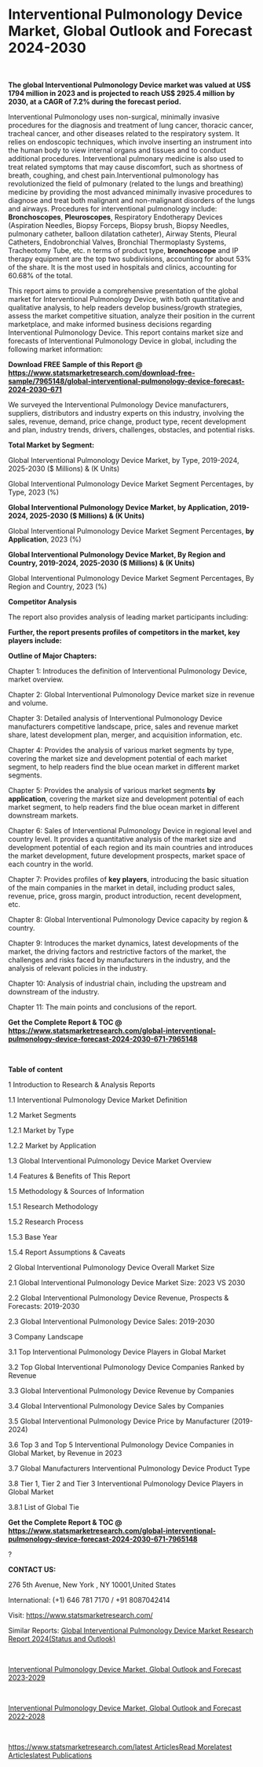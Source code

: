 <h1>Interventional Pulmonology Device Market, Global Outlook and Forecast 2024-2030</h1><br/><p><strong>The global Interventional Pulmonology Device market was valued at US$ 1794 million in 2023 and is projected to reach US$ 2925.4 million by 2030, at a <strong>CAGR</strong> of 7.2% during the forecast period. </strong></p>
 
 
 
 <p>Interventional Pulmonology uses non-surgical, minimally invasive procedures for the diagnosis and treatment of lung cancer, thoracic cancer, tracheal cancer, and other diseases related to the respiratory system. It relies on endoscopic techniques, which involve inserting an instrument into the human body to view internal organs and tissues and to conduct additional procedures. Interventional pulmonary medicine is also used to treat related symptoms that may cause discomfort, such as shortness of breath, coughing, and chest pain.Interventional pulmonology has revolutionized the field of pulmonary (related to the lungs and breathing) medicine by providing the most advanced minimally invasive procedures to diagnose and treat both malignant and non-malignant disorders of the lungs and airways. Procedures for interventional pulmonology include: <strong>Bronchoscopes</strong>, <strong>Pleuroscopes</strong>, Respiratory Endotherapy Devices (Aspiration Needles, Biopsy Forceps, Biopsy brush, Biopsy Needles, pulmonary catheter, balloon dilatation catheter), Airway Stents, Pleural Catheters, Endobronchial Valves, Bronchial Thermoplasty Systems, Tracheotomy Tube, etc. n terms of product type, <strong>bronchoscope</strong> and IP therapy equipment are the top two subdivisions, accounting for about 53% of the share. It is the most used in hospitals and clinics, accounting for 60.68% of the total.</p>
 
 
 
 <p>This report aims to provide a comprehensive presentation of the global market for Interventional Pulmonology Device, with both quantitative and qualitative analysis, to help readers develop business/growth strategies, assess the market competitive situation, analyze their position in the current marketplace, and make informed business decisions regarding Interventional Pulmonology Device. This report contains market size and forecasts of Interventional Pulmonology Device in global, including the following market information:</p>
 
 
 
 <p><strong>Download FREE Sample of this Report @ <a href="https://www.statsmarketresearch.com/download-free-sample/7965148/global-interventional-pulmonology-device-forecast-2024-2030-671">https://www.statsmarketresearch.com/download-free-sample/7965148/global-interventional-pulmonology-device-forecast-2024-2030-671</a></strong></p>
 
 
 
 <p>We surveyed the Interventional Pulmonology Device manufacturers, suppliers, distributors and industry experts on this industry, involving the sales, revenue, demand, price change, product type, recent development and plan, industry trends, drivers, challenges, obstacles, and potential risks.</p>
 
 
 
 <p><strong>Total Market by Segment:</strong></p>
 
 
 
 <p>Global Interventional Pulmonology Device Market, by Type, 2019-2024, 2025-2030 ($ Millions) & (K Units)</p>
 
 
 
 <p>Global Interventional Pulmonology Device Market Segment Percentages, by Type, 2023 (%)</p>
 
 
 
 <p><strong>Global Interventional Pulmonology Device Market, <strong>by Application</strong>, 2019-2024, 2025-2030 ($ Millions) & (K Units)</strong></p>
 
 
 
 <p>Global Interventional Pulmonology Device Market Segment Percentages, <strong>by Application</strong>, 2023 (%)</p>
 
 
 
 <p><strong>Global Interventional Pulmonology Device Market, By Region and Country, 2019-2024, 2025-2030 ($ Millions) & (K Units)</strong></p>
 
 
 
 <p>Global Interventional Pulmonology Device Market Segment Percentages, By Region and Country, 2023 (%)</p>
 
 
 
 <p><strong>Competitor Analysis</strong></p>
 
 
 
 <p>The report also provides analysis of leading market participants including:</p>
 
 
 
 <p><strong>Further, the report presents profiles of competitors in the market, <strong>key players</strong> include:</strong></p>
 
 
 
 <p><strong>Outline of Major Chapters:</strong></p>
 
 
 
 <p>Chapter 1: Introduces the definition of Interventional Pulmonology Device, market overview.</p>
 
 
 
 <p>Chapter 2: Global Interventional Pulmonology Device market size in revenue and volume.</p>
 
 
 
 <p>Chapter 3: Detailed analysis of Interventional Pulmonology Device manufacturers competitive landscape, price, sales and revenue market share, latest development plan, merger, and acquisition information, etc.</p>
 
 
 
 <p>Chapter 4: Provides the analysis of various market segments by type, covering the market size and development potential of each market segment, to help readers find the blue ocean market in different market segments.</p>
 
 
 
 <p>Chapter 5: Provides the analysis of various market segments <strong>by application</strong>, covering the market size and development potential of each market segment, to help readers find the blue ocean market in different downstream markets.</p>
 
 
 
 <p>Chapter 6: Sales of Interventional Pulmonology Device in regional level and country level. It provides a quantitative analysis of the market size and development potential of each region and its main countries and introduces the market development, future development prospects, market space of each country in the world.</p>
 
 
 
 <p>Chapter 7: Provides profiles of <strong>key players</strong>, introducing the basic situation of the main companies in the market in detail, including product sales, revenue, price, gross margin, product introduction, recent development, etc.</p>
 
 
 
 <p>Chapter 8: Global Interventional Pulmonology Device capacity by region & country.</p>
 
 
 
 <p>Chapter 9: Introduces the market dynamics, latest developments of the market, the driving factors and restrictive factors of the market, the challenges and risks faced by manufacturers in the industry, and the analysis of relevant policies in the industry.</p>
 
 
 
 <p>Chapter 10: Analysis of industrial chain, including the upstream and downstream of the industry.</p>
 
 
 
 <p>Chapter 11: The main points and conclusions of the report.</p>
 
 
 
 <div><b>Get the Complete Report & TOC @ <a href="https://www.statsmarketresearch.com/global-interventional-pulmonology-device-forecast-2024-2030-671-7965148">https://www.statsmarketresearch.com/global-interventional-pulmonology-device-forecast-2024-2030-671-7965148</a></b></div>
 
 
 
 <p><br />
 
 <b>Table of content</b></p>
 
 
 
 <p>1 Introduction to Research & Analysis Reports<br />
 
 1.1 Interventional Pulmonology Device Market Definition<br />
 
 1.2 Market Segments<br />
 
 1.2.1 Market by Type<br />
 
 1.2.2 Market by Application<br />
 
 1.3 Global Interventional Pulmonology Device Market Overview<br />
 
 1.4 Features & Benefits of This Report<br />
 
 1.5 Methodology & Sources of Information<br />
 
 1.5.1 Research Methodology<br />
 
 1.5.2 Research Process<br />
 
 1.5.3 Base Year<br />
 
 1.5.4 Report Assumptions & Caveats<br />
 
 2 Global Interventional Pulmonology Device Overall Market Size<br />
 
 2.1 Global Interventional Pulmonology Device Market Size: 2023 VS 2030<br />
 
 2.2 Global Interventional Pulmonology Device Revenue, Prospects & Forecasts: 2019-2030<br />
 
 2.3 Global Interventional Pulmonology Device Sales: 2019-2030<br />
 
 3 Company Landscape<br />
 
 3.1 Top Interventional Pulmonology Device Players in Global Market<br />
 
 3.2 Top Global Interventional Pulmonology Device Companies Ranked by Revenue<br />
 
 3.3 Global Interventional Pulmonology Device Revenue by Companies<br />
 
 3.4 Global Interventional Pulmonology Device Sales by Companies<br />
 
 3.5 Global Interventional Pulmonology Device Price by Manufacturer (2019-2024)<br />
 
 3.6 Top 3 and Top 5 Interventional Pulmonology Device Companies in Global Market, by Revenue in 2023<br />
 
 3.7 Global Manufacturers Interventional Pulmonology Device Product Type<br />
 
 3.8 Tier 1, Tier 2 and Tier 3 Interventional Pulmonology Device Players in Global Market<br />
 
 3.8.1 List of Global Tie</p>
 
 
 
 <div><b>Get the Complete Report & TOC @ <a href="https://www.statsmarketresearch.com/global-interventional-pulmonology-device-forecast-2024-2030-671-7965148">https://www.statsmarketresearch.com/global-interventional-pulmonology-device-forecast-2024-2030-671-7965148</a></b></div>
 
 
 
 <p>? </p>
 
 
 
 <p><b>CONTACT US:</b><br />
 
 276 5th Avenue, New York , NY 10001,United States<br />
 
 International: (+1) 646 781 7170 / +91 8087042414<br />
 
 Visit: <a href="https://www.statsmarketresearch.com/">https://www.statsmarketresearch.com/</a><br />
 
 Similar Reports: <a href="https://www.statsmarketresearch.com/global-interventional-pulmonology-device-forecast-2024-2030-671-7965148">Global Interventional Pulmonology Device Market Research Report 2024(Status and Outlook)</a><br />
 
 <br />
 
 <a href="https://www.statsmarketresearch.com/global-interventional-pulmonology-device-forecast-2024-2030-671-7965148">Interventional Pulmonology Device Market, Global Outlook and Forecast 2023-2029</a><br />
 
 <br />
 
 <a href="https://www.statsmarketresearch.com/global-interventional-pulmonology-device-forecast-2024-2030-671-7965148">Interventional Pulmonology Device Market, Global Outlook and Forecast 2022-2028</a><br />
 
 <br />
 
 <a href="https://gyeongbokgung.com">https://www.statsmarketresearch.com/</a><a href="https://hallyeomaritime.com">latest Articles</a><a href="https://jingwansa.com">Read More</a><a href="https://nguoiviet.jp/">latest Articles</a><a href="https://www.intelmarketresearch.com/">latest Publications</a></p>